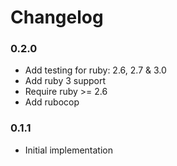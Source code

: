 # Changelog

### 0.2.0
- Add testing for ruby: 2.6, 2.7 & 3.0
- Add ruby 3 support
- Require ruby >= 2.6
- Add rubocop

### 0.1.1
- Initial implementation
